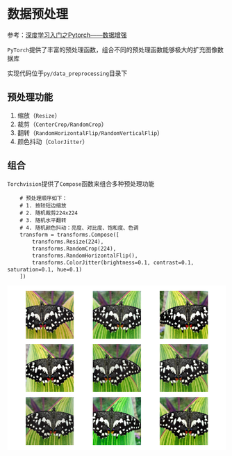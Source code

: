 
# 数据预处理

参考：[深度学习入门之Pytorch——数据增强](https://blog.csdn.net/weixin_40793406/article/details/84867143)

`PyTorch`提供了丰富的预处理函数，组合不同的预处理函数能够极大的扩充图像数据库

实现代码位于`py/data_preprocessing`目录下

## 预处理功能

1. 缩放（`Resize`）
2. 裁剪（`CenterCrop/RandomCrop`）
3. 翻转（`RandomHorizontalFlip/RandomVerticalFlip`）
4. 颜色抖动（`ColorJitter`）

## 组合

`Torchvision`提供了`Compose`函数来组合多种预处理功能

```
    # 预处理顺序如下：
    # 1. 按较短边缩放
    # 2. 随机裁剪224x224
    # 3. 随机水平翻转
    # 4. 随机颜色抖动：亮度、对比度、饱和度、色调
    transform = transforms.Compose([
        transforms.Resize(224),
        transforms.RandomCrop(224),
        transforms.RandomHorizontalFlip(),
        transforms.ColorJitter(brightness=0.1, contrast=0.1, saturation=0.1, hue=0.1)
    ])
```

![](./imgs/preprocess.png)